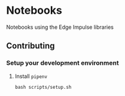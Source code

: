 # Notebooks

Notebooks using the Edge Impulse libraries

## Contributing

### Setup your development environment

1. Install `pipenv`
   ```shell
   bash scripts/setup.sh
   ```
